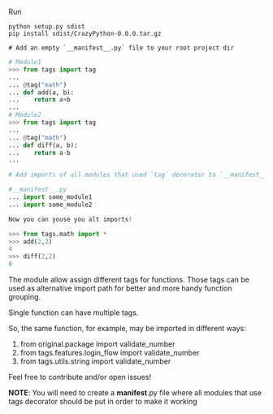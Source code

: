 Run

```shell
python setup.py sdist
pip install sdist/CrazyPython-0.0.0.tar.gz
```
```
# Add an empty `__manifest__.py` file to your root project dir
```

```python
# Module1
>>> from tags import tag
...
... @tag("math")
... def add(a, b):
...    return a+b
...
# Module2
>>> from tags import tag
...
... @tag("math")
... def diff(a, b):
...    return a-b
...

# Add imports of all modules that used `tag` decorator to `__manifest__.py' like:

#__manifest__.py
... import some_module1
... import some_module2

Now you can youse you alt imports!

>>> from tags.math import *
>>> add(2,2)
4
>>> diff(2,2)
0
```

The module allow assign different tags for functions. Those tags can be used as alternative import path for better and more handy function grouping.

Single function can have multiple tags.

So, the same function, for example, may be imported in different ways:
1. from original.package import validate_number
2. from tags.features.login_flow import validate_number
3. from tags.utils.string import validate_number

Feel free to contribute and/or open issues!

**NOTE**: You will need to create a __manifest__.py file where all modules that use tags decorator should be put in order to make it working
